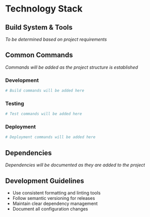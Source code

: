 # Technology Stack

## Build System & Tools
*To be determined based on project requirements*

## Common Commands
*Commands will be added as the project structure is established*

### Development
```bash
# Build commands will be added here
```

### Testing
```bash
# Test commands will be added here
```

### Deployment
```bash
# Deployment commands will be added here
```

## Dependencies
*Dependencies will be documented as they are added to the project*

## Development Guidelines
- Use consistent formatting and linting tools
- Follow semantic versioning for releases
- Maintain clear dependency management
- Document all configuration changes